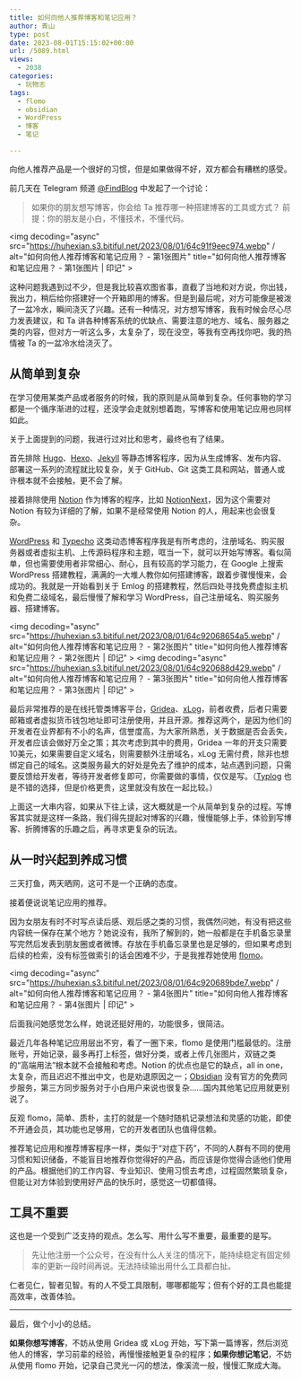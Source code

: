 ```yaml
---
title: 如何向他人推荐博客和笔记应用？
author: 青山
type: post
date: 2023-08-01T15:15:02+00:00
url: /5089.html
views:
  - 2038
categories:
  - 玩物志
tags:
  - flomo
  - obsidian
  - WordPress
  - 博客
  - 笔记

---
```

向他人推荐产品是一个很好的习惯，但是如果做得不好，双方都会有糟糕的感受。

前几天在 Telegram 频道 [@FindBlog][1] 中发起了一个讨论：

> 如果你的朋友想写博客，你会给 Ta 推荐哪一种搭建博客的工具或方式？ 前提：你的朋友是小白，不懂技术，不懂代码。 

<img decoding="async" src="https://huhexian.s3.bitiful.net/2023/08/01/64c91f9eec974.webp" / alt="如何向他人推荐博客和笔记应用？ - 第1张图片" title="如何向他人推荐博客和笔记应用？ - 第1张图片 | 印记" >

这种问题我遇到过不少，但是我比较喜欢图省事，直截了当地和对方说，你出钱，我出力，稍后给你搭建好一个开箱即用的博客。但是到最后呢，对方可能像是被泼了一盆冷水，瞬间浇灭了兴趣。还有一种情况，对方想写博客，我有时候会尽心尽力发表建议，和 Ta 讲各种博客系统的优缺点、需要注意的地方、域名、服务器之类的内容，但对方一听这么多，太复杂了，现在没空，等我有空再找你吧，我的热情被 Ta 的一盆冷水给浇灭了。

## 从简单到复杂

在学习使用某类产品或者服务的时候，我的原则是从简单到复杂。任何事物的学习都是一个循序渐进的过程，还没学会走就别想着跑，写博客和使用笔记应用也同样如此。

关于上面提到的问题，我进行过对比和思考，最终也有了结果。

首先排除 [Hugo][2]、[Hexo][3]、[Jekyll][4] 等静态博客程序，因为从生成博客、发布内容、部署这一系列的流程就比较复杂，关于 GitHub、Git 这类工具和网站，普通人或许根本就不会接触，更不会了解。

接着排除使用 [Notion][5] 作为博客的程序，比如 [NotionNext][6]，因为这个需要对 Notion 有较为详细的了解，如果不是经常使用 Notion 的人，用起来也会很复杂。

[WordPress][7] 和 [Typecho][8] 这类动态博客程序我是有所考虑的，注册域名、购买服务器或者虚拟主机、上传源码程序和主题，哐当一下，就可以开始写博客。看似简单，但也需要使用者非常细心、耐心，且有较高的学习能力，在 Google 上搜索 WordPress 搭建教程，满满的一大堆人教你如何搭建博客，跟着步骤慢慢来，会成功的。我就是一开始看到关于 Emlog 的搭建教程，然后四处寻找免费虚拟主机和免费二级域名，最后慢慢了解和学习 WordPress，自己注册域名、购买服务器、搭建博客。

<img decoding="async" src="https://huhexian.s3.bitiful.net/2023/08/01/64c92068654a5.webp" / alt="如何向他人推荐博客和笔记应用？ - 第2张图片" title="如何向他人推荐博客和笔记应用？ - 第2张图片 | 印记" > <img decoding="async" src="https://huhexian.s3.bitiful.net/2023/08/01/64c920688d429.webp" / alt="如何向他人推荐博客和笔记应用？ - 第3张图片" title="如何向他人推荐博客和笔记应用？ - 第3张图片 | 印记" >

最后非常推荐的是在线托管类博客平台，[Gridea][9]、[xLog][10]，前者收费，后者只需要邮箱或者虚拟货币钱包地址即可注册使用，并且开源。推荐这两个，是因为他们的开发者在业界都有不小的名声，信誉度高，为大家所熟悉，关于数据是否会丢失，开发者应该会做好万全之策；其次考虑到其中的费用，Gridea 一年的开支只需要10美元，如果需要自定义域名，则需要额外注册域名，xLog 无需付费，除非也想绑定自己的域名。这类服务最大的好处是免去了维护的成本，站点遇到问题，只需要反馈给开发者，等待开发者修复即可，你需要做的事情，仅仅是写。（[Typlog][11] 也是不错的选择，但是价格更贵，这里就没有放在一起比较。）

上面这一大串内容，如果从下往上读，这大概就是一个从简单到复杂的过程。写博客其实就是这样一条路，我们得先提起对博客的兴趣，慢慢能够上手，体验到写博客、折腾博客的乐趣之后，再寻求更复杂的玩法。

## 从一时兴起到养成习惯

三天打鱼，两天晒网，这可不是一个正确的态度。

接着便说说笔记应用的推荐。

因为女朋友有时不时写点读后感、观后感之类的习惯，我偶然问她，有没有把这些内容统一保存在某个地方？她说没有，我所了解到的，她一般都是在手机备忘录里写完然后发表到朋友圈或者微博。存放在手机备忘录里也是足够的，但如果考虑到后续的检索，没有标签做索引的话会困难不少，于是我推荐她使用 [flomo][12]。

<img decoding="async" src="https://huhexian.s3.bitiful.net/2023/08/01/64c920689bde7.webp" / alt="如何向他人推荐博客和笔记应用？ - 第4张图片" title="如何向他人推荐博客和笔记应用？ - 第4张图片 | 印记" >

后面我问她感觉怎么样，她说还挺好用的，功能很多，很简洁。

最近几年各种笔记应用层出不穷，看了一圈下来，flomo 是使用门槛最低的。注册账号，开始记录，最多再打上标签，做好分类，或者上传几张图片，双链之类的“高端用法”根本就不会接触和考虑。Notion 的优点也是它的缺点，all in one，太复杂，而且迟迟不推出中文，也是劝退原因之一；[Obsidian][13] 没有官方的免费同步服务，第三方同步服务对于小白用户来说也很复杂......国内其他笔记应用就更别说了。

反观 flomo，简单、质朴，主打的就是一个随时随机记录想法和灵感的功能，即使不开通会员，其功能也足够用，它的开发者团队也值得信赖。

推荐笔记应用和推荐博客程序一样，类似于“对症下药”，不同的人群有不同的使用习惯和知识储备，不能盲目地推荐你觉得好的产品，而应该是你觉得合适他们使用的产品。根据他们的工作内容、专业知识、使用习惯去考虑，过程固然繁琐复杂，但能让对方体验到使用好产品的快乐时，感觉这一切都值得。

## 工具不重要

这也是一个受到广泛支持的观点。怎么写、用什么写不重要，最重要的是写。

> 先让他注册一个公众号，在没有什么人关注的情况下，能持续稳定有固定频率的更新一段时间再说。无法持续输出用什么工具都白扯。 

仁者见仁，智者见智。有的人不受工具限制，哪哪都能写；但有个好的工具也能提高效率，改善体验。

* * *

最后，做个小小的总结。

**如果你想写博客**，不妨从使用 Gridea 或 xLog 开始，写下第一篇博客，然后浏览他人的博客，学习前辈的经验，再慢慢接触更复杂的程序；**如果你想记笔记**，不妨从使用 flomo 开始，记录自己灵光一闪的想法，像溪流一般，慢慢汇聚成大海。

 [1]: https://t.me/FindBlog/248
 [2]: https://gohugo.io/
 [3]: https://hexo.io/zh-cn/
 [4]: https://jekyllrb.com/
 [5]: https://www.notion.so
 [6]: https://github.com/tangly1024/NotionNext
 [7]: https://cn.wordpress.org/
 [8]: https://typecho.org/
 [9]: https://gridea.dev/
 [10]: https://xlog.app/
 [11]: https://typlog.com/
 [12]: https://flomoapp.com
 [13]: https://obsidian.md